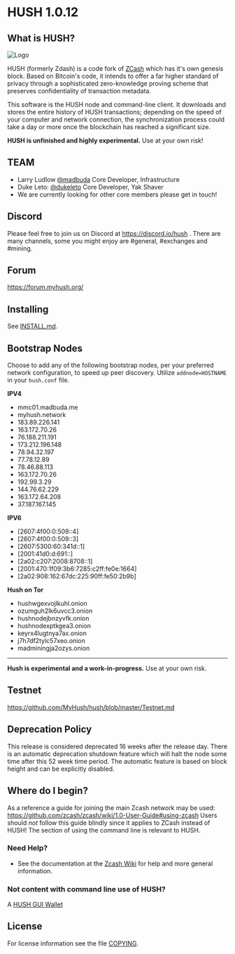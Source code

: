 # HUSH 1.0.12

What is HUSH?
--------------

![Logo](doc/hush/hush.png "Logo")

HUSH (formerly Zdash) is a code fork of [ZCash](https://z.cash/) which has it's own genesis block.
Based on Bitcoin's code, it intends to offer a far higher standard of privacy
through a sophisticated zero-knowledge proving scheme that preserves
confidentiality of transaction metadata. 

This software is the HUSH node and command-line client. It downloads and stores the entire history
of HUSH transactions; depending on the speed of your computer and network
connection, the synchronization process could take a day or more once the
blockchain has reached a significant size.

**HUSH is unfinished and highly experimental.** Use at your own risk!

TEAM
----

* Larry Ludlow [@madbuda](https://twitter.com/madbuda) Core Developer, Infrastructure
* Duke Leto: [@dukeleto](https://twitter.com/dukeleto) Core Developer, Yak Shaver
* We are currently looking for other core members please get in touch!

Discord
-----

Please feel free to join us on Discord at https://discord.io/hush .
There are many channels, some you might enjoy are #general, #exchanges and #mining.

Forum
-----
https://forum.myhush.org/

Installing
----------

See [INSTALL.md](https://github.com/MyHush/hush/blob/master/INSTALL.md).

Bootstrap Nodes
---------------
Choose to add any of the following bootstrap nodes, per your preferred network configuration, to speed up peer discovery. Utilize `addnode=HOSTNAME` in your `hush.conf` file.

**IPV4**
* mmc01.madbuda.me
* myhush.network
* 183.89.226.141
* 163.172.70.26
* 76.188.211.191
* 173.212.196.148
* 78.94.32.197
* 77.78.12.89
* 78.46.88.113
* 163.172.70.26
* 192.99.3.29
* 144.76.62.229
* 163.172.64.208
* 37.187.167.145

**IPV6**
* [2607:4f00:0:509::4]
* [2607:4f00:0:509::3]
* [2607:5300:60:341d::1]
* [2001:41d0:d:691::]
* [2a02:c207:2008:8708::1]
* [2001:470:1f09:3b6:7285:c2ff:fe0e:1664]
* [2a02:908:162:67dc:225:90ff:fe50:2b9b]

**Hush on Tor**
* hushwgexvojlkuhl.onion
* ozumguh2lk6uvcc3.onion
* hushnodejbnzyvfk.onion
* hushnodexptkgea3.onion
* keyrx4lugtnya7ax.onion
* j7h7df2tylc57xeo.onion
* madminingja2ozys.onion

-----------------
**Hush is experimental and a work-in-progress.** Use at your own risk.

Testnet
-----------------

https://github.com/MyHush/hush/blob/master/Testnet.md

Deprecation Policy
------------------

This release is considered deprecated 16 weeks after the release day. There
is an automatic deprecation shutdown feature which will halt the node some
time after this 52 week time period. The automatic feature is based on block
height and can be explicitly disabled.

Where do I begin?
-----------------
As a reference a guide for joining the main Zcash network may be used:
https://github.com/zcash/zcash/wiki/1.0-User-Guide#using-zcash
Users should *not* follow this guide blindly since it applies to ZCash instead of HUSH!
The section of using the command line is relevant to HUSH.

### Need Help?

* See the documentation at the [Zcash Wiki](https://github.com/zcash/zcash/wiki)
  for help and more general information.

### Not content with command line use of HUSH?

A [HUSH GUI Wallet](https://github.com/MyHush/hush-swing-wallet-ui/tree/v1.0.12-win) 

License
-------

For license information see the file [COPYING](COPYING).

